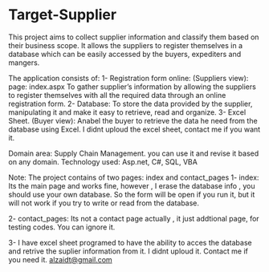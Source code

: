 ﻿# Target-Supplier
This project aims to collect supplier information and classify them based on their business scope. 
It allows the suppliers to register themselves in a database which can be easily accessed by the buyers, expediters and mangers.

The application consists of:
1- Registration form online: (Suppliers view): page: index.aspx
To gather supplier’s information by allowing the suppliers to register themselves with all the required data through an online registration form.
2- Database:
To store the data provided by the supplier, manipulating it and make it easy to retrieve, read and organize.
3- Excel Sheet. (Buyer view):
Anabel the buyer to retrieve the data he need from the database using Excel. I didnt uploud the excel sheet, contact me if you want it. 

Domain area: Supply Chain Management. you can use it and revise it based on any domain. 
Technology used: Asp.net, C#, SQL, VBA

Note: 
The project contains of two pages:
index and contact_pages 
1- index: 
Its the main page and works fine, however , I erase the database info , you should use your own database. So the form will be open if you run it, but 
it will not work if you try to write or read from the database. 

2- contact_pages:
Its not a contact page actually , it just addtional page, for testing codes. You can ignore it. 

3- I have excel sheet programed to have the ability to acces the database and retrive the suplier information from it. I didnt uploud it. 
Contact me if you need it. alzaidt@gmail.com

